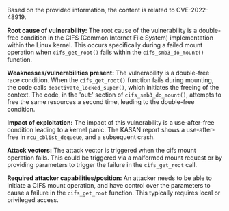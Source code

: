 Based on the provided information, the content is related to CVE-2022-48919.

**Root cause of vulnerability:**
The root cause of the vulnerability is a double-free condition in the CIFS (Common Internet File System) implementation within the Linux kernel. This occurs specifically during a failed mount operation when `cifs_get_root()` fails within the `cifs_smb3_do_mount()` function.

**Weaknesses/vulnerabilities present:**
The vulnerability is a double-free race condition. When the `cifs_get_root()` function fails during mounting, the code calls `deactivate_locked_super()`, which initiates the freeing of the context. The code, in the 'out:' section of `cifs_smb3_do_mount()`, attempts to free the same resources a second time, leading to the double-free condition.

**Impact of exploitation:**
The impact of this vulnerability is a use-after-free condition leading to a kernel panic. The KASAN report shows a use-after-free in `rcu_cblist_dequeue`, and a subsequent crash.

**Attack vectors:**
The attack vector is triggered when the cifs mount operation fails. This could be triggered via a malformed mount request or by providing parameters to trigger the failure in the `cifs_get_root` call.

**Required attacker capabilities/position:**
An attacker needs to be able to initiate a CIFS mount operation, and have control over the parameters to cause a failure in the `cifs_get_root` function. This typically requires local or privileged access.